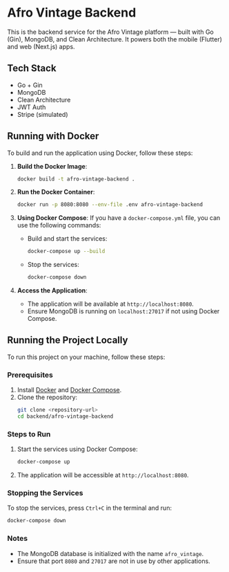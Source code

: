 # Afro Vintage Backend

This is the backend service for the Afro Vintage platform — built with Go (Gin), MongoDB, and Clean Architecture. It powers both the mobile (Flutter) and web (Next.js) apps.

## Tech Stack

- Go + Gin
- MongoDB
- Clean Architecture
- JWT Auth
- Stripe (simulated)

## Running with Docker

To build and run the application using Docker, follow these steps:

1. **Build the Docker Image**:
   ```bash
   docker build -t afro-vintage-backend .
   ```

2. **Run the Docker Container**:
   ```bash
   docker run -p 8080:8080 --env-file .env afro-vintage-backend
   ```

3. **Using Docker Compose**:
   If you have a `docker-compose.yml` file, you can use the following commands:
   - Build and start the services:
     ```bash
     docker-compose up --build
     ```
   - Stop the services:
     ```bash
     docker-compose down
     ```

4. **Access the Application**:
   - The application will be available at `http://localhost:8080`.
   - Ensure MongoDB is running on `localhost:27017` if not using Docker Compose.

## Running the Project Locally

To run this project on your machine, follow these steps:

### Prerequisites
1. Install [Docker](https://www.docker.com/) and [Docker Compose](https://docs.docker.com/compose/install/).
2. Clone the repository:
   ```bash
   git clone <repository-url>
   cd backend/afro-vintage-backend
   ```

### Steps to Run
1. Start the services using Docker Compose:
   ```bash
   docker-compose up
   ```
2. The application will be accessible at `http://localhost:8080`.

### Stopping the Services
To stop the services, press `Ctrl+C` in the terminal and run:
```bash
docker-compose down
```

### Notes
- The MongoDB database is initialized with the name `afro_vintage`.
- Ensure that port `8080` and `27017` are not in use by other applications.
